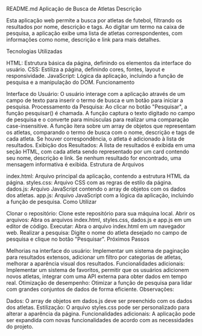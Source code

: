 README.md
Aplicação de Busca de Atletas
Descrição

Esta aplicação web permite a busca por atletas de futebol, filtrando os resultados por nome, descrição e tags. Ao digitar um termo na caixa de pesquisa, a aplicação exibe uma lista de atletas correspondentes, com informações como nome, descrição e link para mais detalhes.

Tecnologias Utilizadas

HTML: Estrutura básica da página, definindo os elementos da interface do usuário.
CSS: Estiliza a página, definindo cores, fontes, layout e responsividade.
JavaScript: Lógica da aplicação, incluindo a função de pesquisa e a manipulação do DOM.
Funcionamento

Interface do Usuário: O usuário interage com a aplicação através de um campo de texto para inserir o termo de busca e um botão para iniciar a pesquisa.
Processamento da Pesquisa:
Ao clicar no botão "Pesquisar", a função pesquisar() é chamada.
A função captura o texto digitado no campo de pesquisa e o converte para minúsculas para realizar uma comparação case-insensitive.
A função itera sobre um array de objetos que representam os atletas, comparando o termo de busca com o nome, descrição e tags de cada atleta.
Se houver correspondência, o atleta é adicionado à lista de resultados.
Exibição dos Resultados:
A lista de resultados é exibida em uma seção HTML, com cada atleta sendo representado por um card contendo seu nome, descrição e link.
Se nenhum resultado for encontrado, uma mensagem informativa é exibida.
Estrutura de Arquivos

index.html: Arquivo principal da aplicação, contendo a estrutura HTML da página.
styles.css: Arquivo CSS com as regras de estilo da página.
dados.js: Arquivo JavaScript contendo o array de objetos com os dados dos atletas.
app.js: Arquivo JavaScript com a lógica da aplicação, incluindo a função de pesquisa.
Como Utilizar

Clonar o repositório: Clone este repositório para sua máquina local.
Abrir os arquivos: Abra os arquivos index.html, styles.css, dados.js e app.js em um editor de código.
Executar: Abra o arquivo index.html em um navegador web.
Realizar a pesquisa: Digite o nome do atleta desejado no campo de pesquisa e clique no botão "Pesquisar".
Próximos Passos

Melhorias na interface do usuário: Implementar um sistema de paginação para resultados extensos, adicionar um filtro por categorias de atletas, melhorar a aparência visual dos resultados.
Funcionalidades adicionais: Implementar um sistema de favoritos, permitir que os usuários adicionem novos atletas, integrar com uma API externa para obter dados em tempo real.
Otimização de desempenho: Otimizar a função de pesquisa para lidar com grandes conjuntos de dados de forma eficiente.
Observações:

Dados: O array de objetos em dados.js deve ser preenchido com os dados dos atletas.
Estilização: O arquivo styles.css pode ser personalizado para alterar a aparência da página.
Funcionalidades adicionais: A aplicação pode ser expandida com novas funcionalidades de acordo com as necessidades do projeto.
